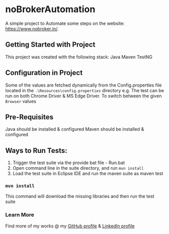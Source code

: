 # noBrokerAutomation

A simple project to Automate some steps on the website: https://www.nobroker.in/.

## Getting Started with Project

This project was created with the following stack:
Java
Maven
TestNG

## Configuration in Project

Some of the values are fetched dynamically from the Config.properties file located in the `.\Resources\config.properties` directory
e.g. The test can be run on both Chrome Driver & MS Edge Driver. To switch between the given `Browser` values

## Pre-Requisites

Java should be installed & configured
Maven should be installed & configured

## Ways to Run Tests:

1. Trigger the test suite via the provide bat file - Run.bat
2. Open command line in the suite directory, and run `mvn install`
3. Load the test suite in Eclipse IDE and run the maven suite as maven test

### `mvn install`

This command will download the missing libraries and then run the test suite

### Learn More

Find more of my works @ my [GitHub profile](https://github.com/indayush) & [LinkedIn profile](https://linkedin.com/in/indayush/)
